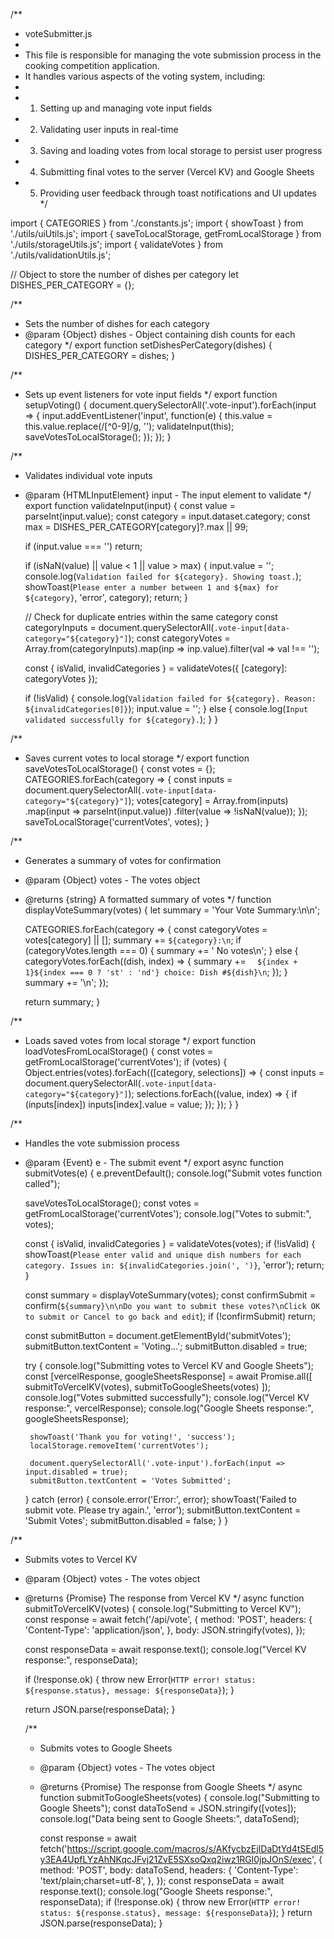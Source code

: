 /**
 * voteSubmitter.js
 * 
 * This file is responsible for managing the vote submission process in the cooking competition application.
 * It handles various aspects of the voting system, including:
 * 
 * 1. Setting up and managing vote input fields
 * 2. Validating user inputs in real-time
 * 3. Saving and loading votes from local storage to persist user progress
 * 4. Submitting final votes to the server (Vercel KV) and Google Sheets
 * 5. Providing user feedback through toast notifications and UI updates
 */

import { CATEGORIES } from './constants.js';
import { showToast } from './utils/uiUtils.js';
import { saveToLocalStorage, getFromLocalStorage } from './utils/storageUtils.js';
import { validateVotes } from './utils/validationUtils.js';

// Object to store the number of dishes per category
let DISHES_PER_CATEGORY = {};

/**
 * Sets the number of dishes for each category
 * @param {Object} dishes - Object containing dish counts for each category
 */
export function setDishesPerCategory(dishes) {
    DISHES_PER_CATEGORY = dishes;
}

/**
 * Sets up event listeners for vote input fields
 */
export function setupVoting() {
    document.querySelectorAll('.vote-input').forEach(input => {
        input.addEventListener('input', function(e) {
            this.value = this.value.replace(/[^0-9]/g, '');
            validateInput(this);
            saveVotesToLocalStorage();
        });
    });
}

/**
 * Validates individual vote inputs
 * @param {HTMLInputElement} input - The input element to validate
 */
export function validateInput(input) {
    const value = parseInt(input.value);
    const category = input.dataset.category;
    const max = DISHES_PER_CATEGORY[category]?.max || 99;

    if (input.value === '') return;

    if (isNaN(value) || value < 1 || value > max) {
        input.value = '';
        console.log(`Validation failed for ${category}. Showing toast.`);
        showToast(`Please enter a number between 1 and ${max} for ${category}`, 'error', category);
        return;
    }

    // Check for duplicate entries within the same category
    const categoryInputs = document.querySelectorAll(`.vote-input[data-category="${category}"]`);
    const categoryVotes = Array.from(categoryInputs).map(inp => inp.value).filter(val => val !== '');
    
    const { isValid, invalidCategories } = validateVotes({ [category]: categoryVotes });
    
    if (!isValid) {
        console.log(`Validation failed for ${category}. Reason: ${invalidCategories[0]}`);
        input.value = '';
    } else {
        console.log(`Input validated successfully for ${category}.`);
    }
}

/**
 * Saves current votes to local storage
 */
export function saveVotesToLocalStorage() {
    const votes = {};
    CATEGORIES.forEach(category => {
        const inputs = document.querySelectorAll(`.vote-input[data-category="${category}"]`);
        votes[category] = Array.from(inputs)
            .map(input => parseInt(input.value))
            .filter(value => !isNaN(value));
    });
    saveToLocalStorage('currentVotes', votes);
}

/**
 * Generates a summary of votes for confirmation
 * @param {Object} votes - The votes object
 * @returns {string} A formatted summary of votes
 */
function displayVoteSummary(votes) {
    let summary = 'Your Vote Summary:\n\n';
    
    CATEGORIES.forEach(category => {
        const categoryVotes = votes[category] || [];
        summary += `${category}:\n`;
        if (categoryVotes.length === 0) {
            summary += '  No votes\n';
        } else {
            categoryVotes.forEach((dish, index) => {
                summary += `  ${index + 1}${index === 0 ? 'st' : 'nd'} choice: Dish #${dish}\n`;
            });
        }
        summary += '\n';
    });
    
    return summary;
}

/**
 * Loads saved votes from local storage
 */
export function loadVotesFromLocalStorage() {
    const votes = getFromLocalStorage('currentVotes');
    if (votes) {
        Object.entries(votes).forEach(([category, selections]) => {
            const inputs = document.querySelectorAll(`.vote-input[data-category="${category}"]`);
            selections.forEach((value, index) => {
                if (inputs[index]) inputs[index].value = value;
            });
        });
    }
}

/**
 * Handles the vote submission process
 * @param {Event} e - The submit event
 */
export async function submitVotes(e) {
    e.preventDefault();
    console.log("Submit votes function called");
    
    saveVotesToLocalStorage();
    const votes = getFromLocalStorage('currentVotes');
    console.log("Votes to submit:", votes);
    
    const { isValid, invalidCategories } = validateVotes(votes);
    if (!isValid) {
        showToast(`Please enter valid and unique dish numbers for each category. Issues in: ${invalidCategories.join(', ')}`, 'error');
        return;
    }

    const summary = displayVoteSummary(votes);
    const confirmSubmit = confirm(`${summary}\n\nDo you want to submit these votes?\nClick OK to submit or Cancel to go back and edit`);
    if (!confirmSubmit) return;

    const submitButton = document.getElementById('submitVotes');
    submitButton.textContent = 'Voting...';
    submitButton.disabled = true;
    
    try {
        console.log("Submitting votes to Vercel KV and Google Sheets");
        const [vercelResponse, googleSheetsResponse] = await Promise.all([
            submitToVercelKV(votes),
            submitToGoogleSheets(votes)
        ]);
        console.log("Votes submitted successfully");
        console.log("Vercel KV response:", vercelResponse);
        console.log("Google Sheets response:", googleSheetsResponse);

        showToast('Thank you for voting!', 'success');
        localStorage.removeItem('currentVotes');
        
        document.querySelectorAll('.vote-input').forEach(input => input.disabled = true);
        submitButton.textContent = 'Votes Submitted';
    } catch (error) {
        console.error('Error:', error);
        showToast('Failed to submit vote. Please try again.', 'error');
        submitButton.textContent = 'Submit Votes';
        submitButton.disabled = false;
    }
}

/**
 * Submits votes to Vercel KV
 * @param {Object} votes - The votes object
 * @returns {Promise<Object>} The response from Vercel KV
 */
async function submitToVercelKV(votes) {
    console.log("Submitting to Vercel KV");
    const response = await fetch('/api/vote', {
        method: 'POST',
        headers: {
            'Content-Type': 'application/json',
        },
        body: JSON.stringify(votes),
    });

    const responseData = await response.text();
    console.log("Vercel KV response:", responseData);

    if (!response.ok) {
        throw new Error(`HTTP error! status: ${response.status}, message: ${responseData}`);
    }

    return JSON.parse(responseData);
}

/**
 * Submits votes to Google Sheets
 * @param {Object} votes - The votes object
 * @returns {Promise<Object>} The response from Google Sheets
 */
async function submitToGoogleSheets(votes) {
    console.log("Submitting to Google Sheets");
    const dataToSend = JSON.stringify([votes]);
    console.log("Data being sent to Google Sheets:", dataToSend);
    
    const response = await fetch('https://script.google.com/macros/s/AKfycbzEjIDaDtYd4tSEdl5y3EA4UpfLYzAhNKqcJFvj21ZvE5SXsoQxq2iwz1RGl0jpJOnS/exec', {
        method: 'POST',
        body: dataToSend,
        headers: {
            'Content-Type': 'text/plain;charset=utf-8',
        },
    });
    const responseData = await response.text();
    console.log("Google Sheets response:", responseData);
    if (!response.ok) {
        throw new Error(`HTTP error! status: ${response.status}, message: ${responseData}`);
    }
    return JSON.parse(responseData);
}
